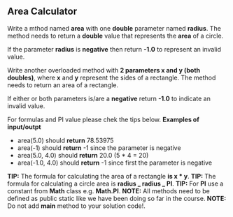 ## Area Calculator

Write a mthod named **area** with one **double** parameter named **radius**.
The method needs to return a **double** value that represents the **area** of a circle.

If the parameter **radius** is **negative** then return **-1.0** to represent an invalid value.

Write another overloaded method with **2 parameters x and y (both doubles)**,
where **x** and **y** represent the sides of a rectangle.
The method needs to return an area of a rectangle.

If either or both parameters is/are a **negative** return **-1.0** to indicate an invalid value.

For formulas and PI value please chek the tips below.
**Examples of input/outpt**

- area(5.0) should **return** 78.53975
- area(-1) should **return** -1 since the parameter is negative
- area(5.0, 4.0) should **return** 20.0 (5 \* 4 = 20)
- area(-1.0, 4.0) should **return** -1 since first the parameter is negative

**TIP:** The formula for calculating the area of a rectangle **is x \* y**.
**TIP:** The formula for calculating a circle area is **radius _ radius _ PI**.
**TIP:** For **PI** use a constant from **Math** class e.g. **Math.PI**.
**NOTE:** All methods need to be defined as public static like we have been doing so far in the course.
**NOTE:** Do not add **main** method to your solution code!.
